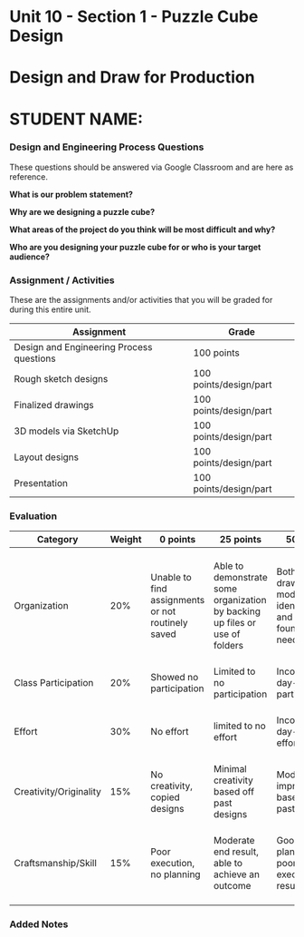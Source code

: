 # Unit 10 - Section 1 - Puzzle Cube Design

# Design and Draw for Production

# STUDENT NAME:

### Design and Engineering Process Questions
These questions should be answered via Google Classroom and are here as reference.

**What is our problem statement?**


**Why are we designing a puzzle cube?**


**What areas of the project do you think will be most difficult and why?**


**Who are you designing your puzzle cube for or who is your target audience?**

### Assignment / Activities
These are the assignments and/or activities that you will be graded for during this entire unit.

| Assignment  | Grade |
| ------------- | ------------- |
| Design and Engineering Process questions  | 100 points  |
| Rough sketch designs  | 100 points/design/part  |
| Finalized drawings  | 100 points/design/part  |
| 3D models via SketchUp  | 100 points/design/part  |
| Layout designs  | 100 points/design/part  |
| Presentation  | 100 points/design/part  |

### Evaluation
| Category | Weight | 0 points  | 25 points | 50 points | 75 points | 100 points |
| ------------- | ------------- | ------------- | ------------- | ------------- | ------------- | ------------- |
| Organization | 20% | Unable to find assignments or not routinely saved | Able to demonstrate some organization by backing up files or use of folders | Both drawings and models are identifiable and can be found if needed | All drawings are in a folder and models organized by folders in Google Drive | All drawings are in a folder labeled correctly and models organized by folders in Google Drive labeled correctly |
| Class Participation | 20% | Showed no participation | Limited to no participation | Inconsistent day-to-day participation | Participated only when needed  | Engaged daily and actively participated |
| Effort | 30% | No effort | limited to no effort | Inconsistent day-to-day effort | Showed effort only when needed or routinely directed | Continuous day-to-day effort with or without direction |
| Creativity/Originality | 15% | No creativity, copied designs | Minimal creativity based off past designs | Moderate improvements based off past designs | Complete overhaul of past or found designs | Completely new idea/design |
| Craftsmanship/Skill | 15% | Poor execution, no planning | Moderate end result, able to achieve an outcome | Good planning but poorly executed end result | Good planning and good end result although not what had been designed or communicated | Great planning & execution able to achieve what had been designed or communicated |

### Added Notes
